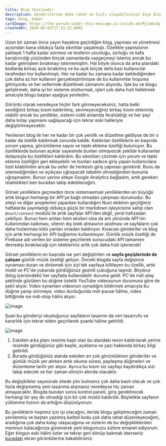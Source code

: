 ```yaml
---
title: Blog Yenilendi!
description: Gönderilerime daha rahat ve hızlı ulaşabilesiniz diye blogumu baştan aşağıya yeniledim ve seveceğiniz birkaç özellik ekledim!
tags: blog, haber
cardImage: https://the-person-under-this-message.is-inside.me/MjldAu3q.PNG
createdAt: 2020-09-02T17:13:12.000Z
---
```


Uzun bir zaman önce yayın hayatına geçirdiğim blog, yapması ve yönetmesi açısından bana oldukça fazla sıkıntılar yaşatmıştı. Özellikle yapmasının yaklaşık 1 hafta kadar sürmesi ve testlerin uzunluğu, zorluğu ve kafa karıştırıcılığı yüzünden birçok zamanlarda vazgeçmeyi istemiş ancak bu kadar gelmişken bırakmayı istememiştim. Hal böyle olunca da arka plandaki kodlarda birkaç açık bırakılmış ve bu açık birçok defa bazı kullanıcılar tarafından hor kullanılmıştı. Her ne kadar bu zamana kadar beklediğimden çok daha az hor kullanım gerçekleştirilmişse de bu kullanımlar hoşuma gitmiyordu ve her seferinde düzeltmek zamanımı alıyordu. İşte bu ve blogu geliştirmek, daha iyi bir sisteme otutturmak, işleri çok daha hızlı halletmek amacıyla blogu baştan aşağıya yeniledim.

Görüntü olarak neredeyse hiçbir fark görmeyeceksiniz, hatta belki sevdiğiniz birkaç kısım kaldırılmış, sevmeyeceğiniz birkaç kısım eklenmiş olabilir ancak bu yenilikler, sistemi ciddi anlamda ferahlattığı ve her şeyi daha kolay yapmamı sağlayacağı için tekrar eski halleriyle değiştirilmeyecektir.

Yenilenen blog ile her ne kadar bir çok yenilik ve düzeltme geldiyse de bir o kadar da özellik kaldırmak zorunda kaldık. Kaldırılan özelliklerin en başında yorum yapma, görüntüleme sayısı ve tepki ekleme özelliği bulunuyor. Bu özelliklerde bulunan açıklar sayesinde bunları _olmayacak şekilde_ kullananlar dolayısıyla bu özellikleri kaldırdım. Bu sıkıntıları çözmek için yorum ve tepki ekleme özelliğini geri ekleyebilir ve bunları sadece giriş yapan kullanıcılara özel kılabilirdim ancak bu sefer de herkesin giriş yapması gerekirdi. Bunu da istemediğimden _ve açıkçası uğraşacak takatim olmadığından_ bununla uğraşmadım. Bunun yerine siteye Google Analytics bağladım, artık gereken istatistikleri ben buradan takip edebileceğim.

Görsel yeniliklere geçmeden önce sistemsemsel yeniliklerden en büyüğü artık blogun herhangi bir API'ye bağlı olmadan çalışması durumudur. Bu siteyi ve diğer projelerimi yaparken kullandığım Nuxt ekibinin geçtiğimiz haftalarda yayınladığı oldukça güçlü bir markdown işleyicisine sahip olan `@nuxt/content` modülü ile artık sayfalar API'den değil, yerel hafızadan çekiliyor. Bunun hem artıları hem eksileri olsa da artı yönünde API'nin kullanımdan kalkması, sitenin dış istek atmasının azalması ve sayfaların çok daha hızlanması kötü yanları ortadan kaldırıyor. Kısacası gönderiler ve blog için artık herhangi bir API bağlantısı kullanılmıyor. Günlük müzik özelliği de Firebase adı verilen bir sisteme geçirilerek sunucudaki API tamamen devredışı bırakılacağı için istekleriniz artık çok daha hızlı işlenecek!

Görsel yeniliklerin en başında ise yeri değiştirilen ve **sayfa geçişlerinde de çalışan** günlük müzik özelliği geliyor. Önceki blogda sayfa değişince oynaması duran ve dinlemek için sizi tek sayfaya kilitleyen bu özellik, artık mobil ve PC'de yukarıda gördüğünüz gezinti çubuğuna taşındı. Böylece (blog içerisindeki) her sayfada kullanılabilir duruma geldi. PC'de <v-icon>mdi-play</v-icon> şeklinde gözüken bu düğme üstelik YouTube videosunun durumuna göre de şekil alıyor. Video oynarken videonun oynadığını bildirmek amacıyla bu düğme yanıp sönmeye, video durduğunda <v-icon>mdi-pause</v-icon> hâline, video bittiğinde ise <v-icon>mdi-stop</v-icon> hâlini alıyor.

<p class="text-center">
  <img src="https://the-person-under-this-message.is-inside.me/xUcA5jEA.png" alt="image" />
</p>

Şuan bu gönderiyi okuduğunuz sayfaların tasarımı da veri tasarrufu ve kararlılık için tekrar elden geçirilerek şuanki hâline getirildi.

<p class="text-center">
  <img src="https://the-person-under-this-message.is-inside.me/Dv0cFf43.png" alt="image" />
</p>

1. Eskiden arka planı resimle kaplı olan bu alandaki resim kaldırılarak yerine resimde gördüğünüz gibi başlık, açıklama ve yazı hakkında birkaç bilgi getirildi.
2. Burada gördüğünüz alanda eskiden en çok görüntülenen gönderiler ve günlük müzik yer alırken artık okuma süresi, paylaşma düğmeleri ve düzenleme tarihi yer alıyor. Ayrıca bu kısım siz sayfayı kaydırdıkça sizi takip edecek ve her zaman elinizin altında olacaktır.

Bu değişiklikler sayesinde sitede yön bulmanız çok daha basit olacak ve çok fazla değişmemiş yeni tasarıma alışmanız neredeyse hiç zaman almayacaktır. Blogda bundan sonra kontrol paneli, giriş gerektirecek herhangi bir şey de olmadığı için bir çok modül kaldırıldı. Böylelikle sayfanın yüklenme hızının da arttığını düşünüyorum.

Bu yeniliklerin hepimiz için iyi olacağını, ileride blogu geliştireceğim zaman yenilenmiş ve baştan yazılmış _kaliteli_ kodu çok daha rahat düzenleyeceğimi, aradığıma çok daha kolay ulaşacağıma ve sizlerin de bu değişikliklerden memnun kalacağınıza güvenerek yeni blogumuzu sizlere emanet ediyorum. Eğer blogun eski hâlini özler ve tekrar geri dönüp bakmak isterseniz [buradaki](/blog/gonderi/blogun-baslica-ozellikleri) ekran görüntülerine bakabilirsiniz.
